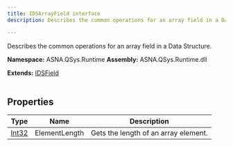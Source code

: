 ```yaml
---
title: IDSArrayField interface
description: Describes the common operations for an array field in a Data Structure.

---
```


Describes the common operations for an array field in a Data Structure.

**Namespace:** ASNA.QSys.Runtime
**Assembly:** ASNA.QSys.Runtime.dll

**Extends:** [IDSField](/reference/runtime/qsys-runtime/ids-field.html)
<br>
<br>

## Properties

| Type | Name | Description
| --- | --- | --- 
| [Int32](https://learn.microsoft.com/en-us/dotnet/csharp/language-reference/builtin-types/integral-numeric-types) | ElementLength | Gets the length of an array element. |
